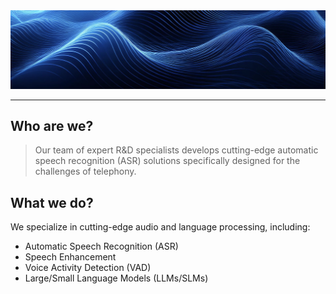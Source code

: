 <img src="./header.jpg">
 
---

## Who are we?

> Our team of expert R&D specialists develops cutting-edge automatic speech recognition (ASR) solutions specifically designed for the challenges of telephony.

## What we do?

We specialize in cutting-edge audio and language processing, including:

- Automatic Speech Recognition (ASR)
- Speech Enhancement
- Voice Activity Detection (VAD)
- Large/Small Language Models (LLMs/SLMs)
